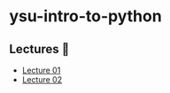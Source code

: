 # ysu-intro-to-python

## Lectures 📖

- [Lecture 01](lectures/Lecture01.ipynb)
- [Lecture 02](lectures/Lecture02.ipynb)
